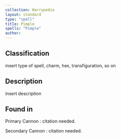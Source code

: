 ```yaml
---
collection: Harrypedia
layout: standard
type: "spell"
title: Pimple
spells: "Pimple"
author:
---
```


## Classification

insert type of spell, charm, hex, transfiguration, so on

## Description

insert description

## Found in

Primary Cannon
: citation needed.

Secondary Cannon
: citation needed.

